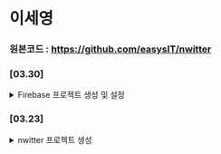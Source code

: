 #  이세영
### 원본코드 : https://github.com/easysIT/nwitter
### [03.30]
<details>
<summary>Firebase 프로젝트 생성 및 설정</summary>

- firebase 사이트 
1. 프로젝트 이름 : nwitter /
2. 생성 시 google analytics 해제
3. 웹앱 선택

- firebase 설치 (안되는 경우에는 cli 가 관리자 권한인지 확인)
```
npm install firebase
```

- src/firebase.js 생성 후 붙여넣기
```
// Import the functions you need from the SDKs you need
import { initializeApp } from "firebase/app";
// TODO: Add SDKs for Firebase products that you want to use
// https://firebase.google.com/docs/web/setup#available-libraries

...

// Initialize Firebase
const app = initializeApp(firebaseConfig);
```

- firebase Import 시키기
index.js
```
[Firebase 8버전 이하]
import firebase from 'firebase/app';
import 'firebase/auth';
import 'firebase/firestore';

[Firebase 9버전 이하]
import firebase from 'firebase/compat/app';
import 'firebase/compat/auth';
import 'firebase/compat/firestore';
```

- env 파일 환경 변수 (비밀키) 설정
1.  ~/.env 생성
2. firebase.js -> Config 내용 삽입
```
REACT_APP_API_KEY = ... 
REACT_APP_AUTH_DOMAIN = ... 
REACT_APP_PROJECT_ID = ...
REACT_APP_STORAGE_BUCKET = ... 
REACT_APP_MESSAGING_SENDER_ID = ... 
REACT_APP_APP_ID = ...
```
- gitignore에 .env 추가

- firebase.js에서 firebaseConfig의 value 값 env으로 변경
```
  apiKey: process.env.REACT_APP_API_KEY,
  ...
```

- src/routes 폴더 생성
```
Auth / EditProfile / Home / Profile JS 파일 생성
각 파일에 아래 내용 추가

const 파일명 = () => <span>파일명</span>

export default 파일명
```
- src/components 폴더 생성
App.js 파일 이동


- components/Router.js 생성
```
import { HashRouter as Router, Route, Swich } from "react-router-dom";

const AppRouter = () => {
    return (
        <Router>
            <Swich>
                <Route />
            </Swich>
        </Router>
    )
}

export default AppRouter
```

</details>

### [03.23]
<details>
<summary>nwitter 프로젝트 생성</summary>

npx create-react-app 프로젝트명

Git 명령어
```
- git init // .git 파일 생성
- git remote origin add [주소] // github 레포지토리와 연동
- git add . // 작업한 파일 추가
- git commit -m "커밋 메세지" // commit 진행
- git push origin master // 푸시 진행
```

<details>
<summary>파일 수정</summary>

- package.json
- index.js
- App.js 
</details>

<details>
<summary>파일 삭제</summary>

App.css / App.test.js / index.css / logo.svg / reportWebVitals.js / setupTest.js 
</details>
<details>